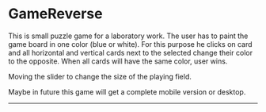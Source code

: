 # GameReverse
This is small puzzle game for a laboratory work. The user has to paint the game board in one color (blue or white). For this purpose he clicks on card and all horizontal and vertical cards next to the selected change their color to the opposite. When all cards will have the same color, user wins. 
<p>Moving the slider to change the size of the playing field.
<p>Maybe in future this game will get a complete mobile version or desktop.
<hr>
